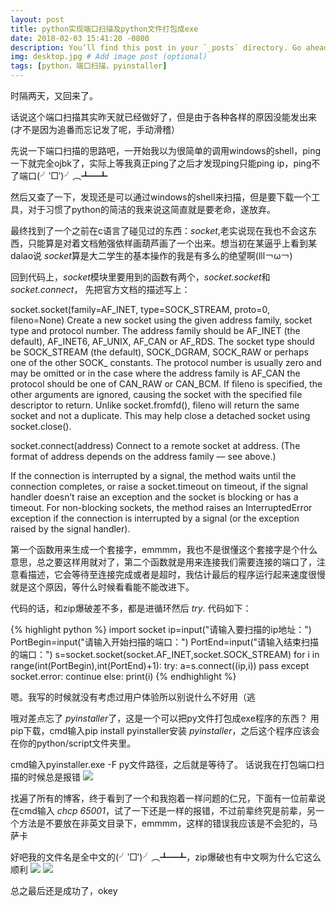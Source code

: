 ```yaml
---
layout: post
title: python实现端口扫描及python文件打包成exe
date: 2018-02-03 15:41:20 -0800
description: You’ll find this post in your `_posts` directory. Go ahead and edit it and re-build the site to see your changes. # Add post description (optional)
img: desktop.jpg # Add image post (optional)
tags: [python，端口扫描，pyinstaller]
---
```

时隔两天，又回来了。

话说这个端口扫描其实昨天就已经做好了，但是由于各种各样的原因没能发出来(才不是因为追番而忘记发了呢，手动滑稽）

先说一下端口扫描的思路吧，一开始我以为很简单的调用windows的shell，ping一下就完全ojbk了，实际上等我真正ping了之后才发现ping只能ping ip，ping不了端口(╯‵□′)╯︵┻━┻

然后又查了一下，发现还是可以通过windows的shell来扫描，但是要下载一个工具，对于习惯了python的简洁的我来说这简直就是要老命，遂放弃。

最终找到了一个之前在c语言了碰见过的东西：*socket*,老实说现在我也不会这东西，只能算是对着文档勉强依样画葫芦画了一个出来。想当初在某逼乎上看到某dalao说 *socket*算是大二学生的基本操作的我是有多么的绝望啊(lll￢ω￢)

回到代码上，*socket*模块里要用到的函数有两个，*socket.socket*和 *socket.connect*，
先把官方文档的描述写上：

>
socket.socket(family=AF_INET, type=SOCK_STREAM, proto=0, fileno=None)
Create a new socket using the given address family, socket type and protocol number. The address family should be AF_INET (the default), AF_INET6, AF_UNIX, AF_CAN or AF_RDS. The socket type should be SOCK_STREAM (the default), SOCK_DGRAM, SOCK_RAW or perhaps one of the other SOCK_ constants. The protocol number is usually zero and may be omitted or in the case where the address family is AF_CAN the protocol should be one of CAN_RAW or CAN_BCM. If fileno is specified, the other arguments are ignored, causing the socket with the specified file descriptor to return. Unlike socket.fromfd(), fileno will return the same socket and not a duplicate. This may help close a detached socket using socket.close().
>
socket.connect(address)
Connect to a remote socket at address. (The format of address depends on the address family — see above.)
>
If the connection is interrupted by a signal, the method waits until the connection completes, or raise a socket.timeout on timeout, if the signal handler doesn’t raise an exception and the socket is blocking or has a timeout. For non-blocking sockets, the method raises an InterruptedError exception if the connection is interrupted by a signal (or the exception raised by the signal handler).


第一个函数用来生成一个套接字，emmmm，我也不是很懂这个套接字是个什么意思，总之要这样用就对了，第二个函数就是用来连接我们需要连接的端口了，注意看描述，它会等待至连接完成或者是超时，我估计最后的程序运行起来速度很慢就是这个原因，等什么时候看看能不能改进下。

代码的话，和zip爆破差不多，都是进循环然后 *try*.
代码如下：

{% highlight python %}
    import socket
    ip=input("请输入要扫描的ip地址：")
    PortBegin=input("请输入开始扫描的端口：")
    PortEnd=input("请输入结束扫描的端口：")
    s=socket.socket(socket.AF_INET,socket.SOCK_STREAM)
    for i in range(int(PortBegin),int(PortEnd)+1):
        try:
            a=s.connect((ip,i))
            pass
        except socket.error:
            continue
        else:
            print(i)
{% endhighlight %}

嗯。我写的时候就没有考虑过用户体验所以别说什么不好用（逃


哦对差点忘了 *pyinstaller*了，这是一个可以把py文件打包成exe程序的东西？
用pip下载，cmd输入pip install pyinstaller安装 *pyinstaller*，之后这个程序应该会在你的python/script文件夹里。

cmd输入pyinstaller.exe -F py文件路径，之后就是等待了。
话说我在打包端口扫描的时候总是报错
![](‪{{site.baseurl}}\assets\img\UnicodeDecodeError.jpg)

找遍了所有的博客，终于看到了一个和我抱着一样问题的仁兄，下面有一位前辈说在cmd输入 *chcp 65001*，试了一下还是一样的报错，不过前辈终究是前辈，另一个方法是不要放在非英文目录下，emmmm，这样的错误我应该是不会犯的，马萨卡

好吧我的文件名是全中文的(╯‵□′)╯︵┻━┻，zip爆破也有中文啊为什么它这么顺利
![]({{site.baseurl}}\assets\img\succss.jpg)
![]({{site.baseurl}}\assets\img\exefile.jpg)

总之最后还是成功了，okey